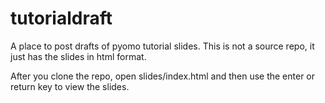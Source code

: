 # tutorialdraft
A place to post drafts of pyomo tutorial slides. This is not a source repo,
it just has the slides in html format.

After you clone the repo, 
open slides/index.html and then use the enter or return key to view the slides.
